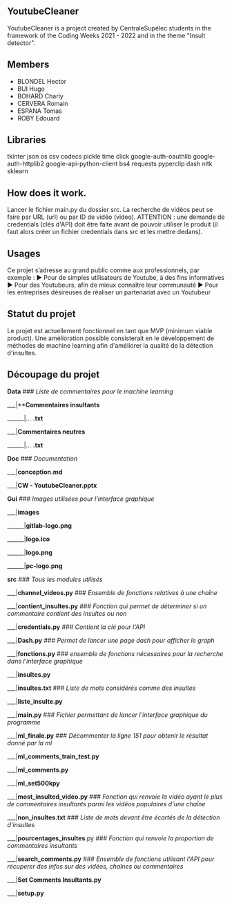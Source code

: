 ## YoutubeCleaner

YoutubeCleaner is a project created by CentraleSupélec students in the framework of the Coding Weeks 2021 - 2022 and in the theme "Insult detector".

## Members

- BLONDEL Hector
- BUI Hugo
- BOHARD Charly
- CERVERA Romain
- ESPANA Tomas
- ROBY Edouard

## Libraries

tkinter
json
os
csv
codecs
pickle
time
click 
google-auth-oauthlib 
google-auth-httplib2 
google-api-python-client
bs4
requests
pyperclip
dash
nltk
sklearn

## How does it work.

Lancer le fichier main.py du dossier src.
La recherche de vidéos peut se faire par URL (url) ou par ID de vidéo (video). ATTENTION : une demande de credentials (clés d'API) doit être faite avant de pouvoir utiliser le produit (il faut alors créer un fichier credentials dans src et les mettre dedans).

## Usages

Ce projet s’adresse au grand public comme aux professionnels, par exemple :
► Pour de simples utilisateurs de Youtube, à des fins informatives
► Pour des Youtubeurs, afin de mieux connaître leur communauté
► Pour les entreprises désireuses de réaliser un partenariat avec un Youtubeur

## Statut du projet
Le projet est actuellement fonctionnel en tant que MVP (minimum viable product). Une amélioration possible consisterait en le développement de méthodes de machine learning afin d'améliorer la qualité de la détection d'insultes.

## Découpage du projet
**Data** ### _Liste de commentaires pour le machine learning_

___|****Commentaires insultants**

______|... **.txt**

___|**Commentaires neutres**

______|... **.txt**

**Doc** ###  _Documentation_

___|**conception.md**

___|**CW - YoutubeCleaner.pptx**

**Gui** ###        _Images utilisées pour l'interface graphique_

___|**images**

______|**gitlab-logo.png**

______|**logo.ico**

______|**logo.png**

______|**pc-logo.png**

**src**    ###    _Tous les modules utilisés_

___|**channel_videos.py**       ###   _Ensemble de fonctions relatives à une chaîne_

___|**contient_insultes.py**    ###   _Fonction qui permet de déterminer si un commentaire contient des insultes ou non_

___|**credentials.py**  ###   _Contient la clé pour l'API_

___|**Dash.py**   ###     _Permet de lancer une page dash pour afficher le graph_

___|**fonctions.py** ### _ensemble de fonctions nécessaires pour la recherche dans l'interface graphique_

___|**insultes.py**

___|**insultes.txt**       ###   _Liste de mots considérés comme des insultes_

___|**liste_insulte.py**

___|**main.py**  ###    _Fichier permettant de lancer l'interface graphique du programme_

___|**ml_finale.py** ###  _Décommenter la ligne 151 pour obtenir le résultat donné par la ml_

___|**ml_comments_train_test.py**

___|**ml_comments.py**

___|**ml_set500kpy**

___|**most_insulted_video.py**   ###     _Fonction qui renvoie la vidéo ayant le plus de commentaires insultants parmi les vidéos populaires d'une chaîne_

___|**non_insultes.txt**     ###      _Liste de mots devant être écartés de la détection d'insultes_

___|**pourcentages_insultes**.py  ### _Fonction qui renvoie la proportion de commentaires insultants_

___|**search_comments.py**     ###    _Ensemble de fonctions utilisant l'API pour récuperer des infos sur des vidéos, chaînes ou commentaires_

___|**Set Comments Insultants.py**

___|**setup.py**
